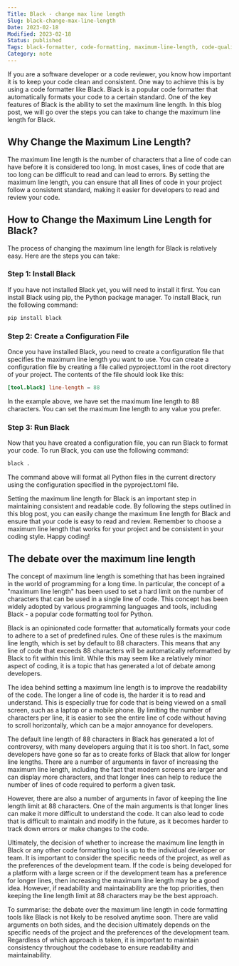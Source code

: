 ```yaml
---
Title: Black - change max line length
Slug: black-change-max-line-length
Date: 2023-02-18
Modified: 2023-02-18
Status: published
Tags: black-formatter, code-formatting, maximum-line-length, code-quality, software-development, python, configuration-file, pyproject-toml, code-consistency, readability
Category: note
---
```


If you are a software developer or a code reviewer, you know how important it is to keep your code clean and consistent. One way to achieve this is by using a code formatter like Black. Black is a popular code formatter that automatically formats your code to a certain standard. One of the key features of Black is the ability to set the maximum line length. In this blog post, we will go over the steps you can take to change the maximum line length for Black.

## Why Change the Maximum Line Length?

The maximum line length is the number of characters that a line of code can have before it is considered too long. In most cases, lines of code that are too long can be difficult to read and can lead to errors. By setting the maximum line length, you can ensure that all lines of code in your project follow a consistent standard, making it easier for developers to read and review your code.

## How to Change the Maximum Line Length for Black?

The process of changing the maximum line length for Black is relatively easy. Here are the steps you can take:

### Step 1: Install Black

If you have not installed Black yet, you will need to install it first. You can install Black using pip, the Python package manager. To install Black, run the following command:

```sh
pip install black
```

### Step 2: Create a Configuration File

Once you have installed Black, you need to create a configuration file that specifies the maximum line length you want to use. You can create a configuration file by creating a file called pyproject.toml in the root directory of your project. The contents of the file should look like this:

```toml
[tool.black] line-length = 88
```
In the example above, we have set the maximum line length to 88 characters. You can set the maximum line length to any value you prefer.

### Step 3: Run Black

Now that you have created a configuration file, you can run Black to format your code. To run Black, you can use the following command:

```sh
black .
```

The command above will format all Python files in the current directory using the configuration specified in the pyproject.toml file.

Setting the maximum line length for Black is an important step in maintaining consistent and readable code. By following the steps outlined in this blog post, you can easily change the maximum line length for Black and ensure that your code is easy to read and review. Remember to choose a maximum line length that works for your project and be consistent in your coding style. Happy coding!

## The debate over the maximum line length
The concept of maximum line length is something that has been ingrained in the world of programming for a long time. In particular, the concept of a "maximum line length" has been used to set a hard limit on the number of characters that can be used in a single line of code. This concept has been widely adopted by various programming languages and tools, including Black - a popular code formatting tool for Python.

Black is an opinionated code formatter that automatically formats your code to adhere to a set of predefined rules. One of these rules is the maximum line length, which is set by default to 88 characters. This means that any line of code that exceeds 88 characters will be automatically reformatted by Black to fit within this limit. While this may seem like a relatively minor aspect of coding, it is a topic that has generated a lot of debate among developers.

The idea behind setting a maximum line length is to improve the readability of the code. The longer a line of code is, the harder it is to read and understand. This is especially true for code that is being viewed on a small screen, such as a laptop or a mobile phone. By limiting the number of characters per line, it is easier to see the entire line of code without having to scroll horizontally, which can be a major annoyance for developers.

The default line length of 88 characters in Black has generated a lot of controversy, with many developers arguing that it is too short. In fact, some developers have gone so far as to create forks of Black that allow for longer line lengths. There are a number of arguments in favor of increasing the maximum line length, including the fact that modern screens are larger and can display more characters, and that longer lines can help to reduce the number of lines of code required to perform a given task.

However, there are also a number of arguments in favor of keeping the line length limit at 88 characters. One of the main arguments is that longer lines can make it more difficult to understand the code. It can also lead to code that is difficult to maintain and modify in the future, as it becomes harder to track down errors or make changes to the code.

Ultimately, the decision of whether to increase the maximum line length in Black or any other code formatting tool is up to the individual developer or team. It is important to consider the specific needs of the project, as well as the preferences of the development team. If the code is being developed for a platform with a large screen or if the development team has a preference for longer lines, then increasing the maximum line length may be a good idea. However, if readability and maintainability are the top priorities, then keeping the line length limit at 88 characters may be the best approach.

To summarise: the debate over the maximum line length in code formatting tools like Black is not likely to be resolved anytime soon. There are valid arguments on both sides, and the decision ultimately depends on the specific needs of the project and the preferences of the development team. Regardless of which approach is taken, it is important to maintain consistency throughout the codebase to ensure readability and maintainability.